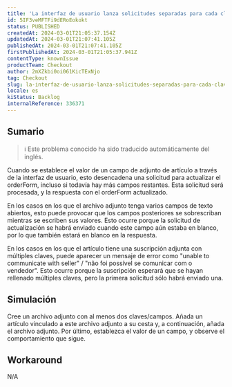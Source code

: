 ```yaml
---
title: 'La interfaz de usuario lanza solicitudes separadas para cada clave/campo de un archivo adjunto.'
id: 5IF3veMFTFi9dERoEokokt
status: PUBLISHED
createdAt: 2024-03-01T21:05:37.154Z
updatedAt: 2024-03-01T21:07:41.105Z
publishedAt: 2024-03-01T21:07:41.105Z
firstPublishedAt: 2024-03-01T21:05:37.941Z
contentType: knownIssue
productTeam: Checkout
author: 2mXZkbi0oi061KicTExNjo
tag: Checkout
slug: la-interfaz-de-usuario-lanza-solicitudes-separadas-para-cada-clavecampo-de-un-archivo-adjunto
locale: es
kiStatus: Backlog
internalReference: 336371
---
```


## Sumario

>ℹ️ Este problema conocido ha sido traducido automáticamente del inglés.


Cuando se establece el valor de un campo de adjunto de artículo a través de la interfaz de usuario, esto desencadena una solicitud para actualizar el orderForm, incluso si todavía hay más campos restantes.
Esta solicitud será procesada, y la respuesta con el orderForm actualizado.

En los casos en los que el archivo adjunto tenga varios campos de texto abiertos, esto puede provocar que los campos posteriores se sobrescriban mientras se escriben sus valores.
Esto ocurre porque la solicitud de actualización se habrá enviado cuando este campo aún estaba en blanco, por lo que también estará en blanco en la respuesta.

En los casos en los que el artículo tiene una suscripción adjunta con múltiples claves, puede aparecer un mensaje de error como "unable to communicate with seller" / "não foi possível se comunicar com o vendedor".
Esto ocurre porque la suscripción esperará que se hayan rellenado múltiples claves, pero la primera solicitud sólo habrá enviado una.


##

## Simulación


Cree un archivo adjunto con al menos dos claves/campos.
Añada un artículo vinculado a este archivo adjunto a su cesta y, a continuación, añada el archivo adjunto.
Por último, establezca el valor de un campo, y observe el comportamiento que sigue.



## Workaround


N/A




